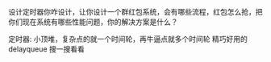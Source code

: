 设计定时器你咋设计，让你设计一个群红包系统，会有哪些流程，红包怎么抢，把你们现在系统有哪些性能问题，你的解决方案是什么？

定时器:
    小顶堆，复杂点的就一个时间轮，再牛逼点就多个时间轮
精巧好用的delayqueue 搜一搜看看



